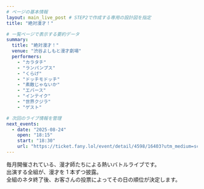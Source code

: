 ```yaml
---
# ページの基本情報
layout: main_live_post # STEP2で作成する専用の設計図を指定
title: "絶対漫才！"

# 一覧ページで表示する要約データ
summary:
  title: "絶対漫才！"
  venue: "渋谷よしもと漫才劇場"
  performers:
    - "カラタチ"
    - "ランパンプス"
    - "くらげ"
    - "ドッチモドッチ"
    - "素敵じゃないか"
    - "エバース"
    - "インテイク"
    - "世界クジラ"
    - "ゲスト"

# 次回のライブ情報を管理
next_events:
  - date: "2025-08-24"
    open: "18:15"
    start: "18:30"
    url: "https://ticket.fany.lol/event/detail/4598/16403?utm_medium=schedule&utm_source=shibuya_manzaigekijyo&utm_campaign=%E7%B5%B6%E5%AF%BE%E6%BC%AB%E6%89%8D%EF%BC%81"
---
```


毎月開催されている、漫才師たちによる熱いバトルライブです。<br>
出演する全組が、漫才を 1 本ずつ披露。<br>
全組のネタ終了後、お客さんの投票によってその日の順位が決定します。
